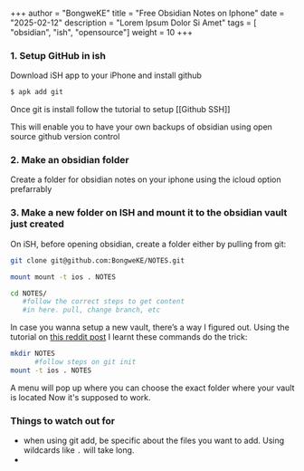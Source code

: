 +++
author = "BongweKE"
title = "Free Obsidian Notes on Iphone"
date = "2025-02-12"
description = "Lorem Ipsum Dolor Si Amet"
tags = [ "obsidian", "ish", "opensource"]
weight = 10
+++

### 1. Setup GitHub in ish

Download iSH app to your iPhone and install github

```bash
$ apk add git
```

Once git is install follow the tutorial to setup  [[Github SSH]]

This will enable you to have your own backups of obsidian using open source github version control

### 2. Make an obsidian folder

Create a folder for obsidian notes on your iphone using the icloud option prefarrably

### 3. Make a new folder on ISH and mount it to the obsidian vault just created

On iSH, before opening obsidian, create  a folder either by pulling from git: 

```bash
git clone git@github.com:BongweKE/NOTES.git

mount mount -t ios . NOTES

cd NOTES/
   #follow the correct steps to get content
   #in here. pull, change branch, etc

```


In case you wanna setup a new vault, there’s a way I figured out.
Using the tutorial on [this reddit post](https://www.reddit.com/r/ish/comments/wipf6e/access_files_outside_of_ish/) I learnt these commands do the trick:

```bash
mkdir NOTES
      #follow steps on git init
mount -t ios . NOTES

```

A menu will pop up where you can choose the exact folder where your vault is located
Now it's supposed to work.

###  Things to watch out for 

- when using git add, be specific about the files you want to add. Using wildcards like `.` will take long.
- 
